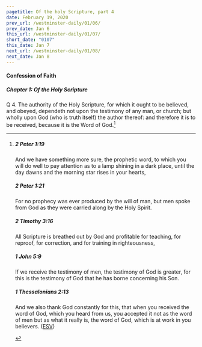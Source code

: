 ```yaml
---
pagetitle: Of the holy Scripture, part 4
date: February 19, 2020
prev_url: /westminster-daily/01/06/
prev_date: Jan 6
this_url: /westminster-daily/01/07/
short_date: "0107"
this_date: Jan 7
next_url: /westminster-daily/01/08/
next_date: Jan 8
---
```


#### Confession of Faith

##### Chapter 1: Of the Holy Scripture

<span class="q">Q 4.</span> The authority of the Holy Scripture, for which it ought to be believed, and obeyed, dependeth not upon the testimony of any man, or church; but wholly upon God (who is truth itself) the author thereof: and therefore it is to be received, because it is the Word of God.[^fnref:wcf1]

[^fnref:wcf1]: <div class="esv"><h5>2 Peter 1:19</h5> <div class="esv-text"><p id="p61001019.01-1">And we have something more sure, the prophetic word, to which you will do well to pay attention as to a lamp shining in a dark place, until the day dawns and the morning star rises in your hearts,</p> </div><h5>2 Peter 1:21</h5> <div class="esv-text"><p id="p61001021.01-2">For no prophecy was ever produced by the will of man, but men spoke from God as they were carried along by the Holy Spirit.</p> </div><h5>2 Timothy 3:16</h5> <div class="esv-text"><p id="p55003016.01-3">All Scripture is breathed out by God and profitable for teaching, for reproof, for correction, and for training in righteousness,</p> </div><h5>1 John 5:9</h5> <div class="esv-text"><p id="p62005009.01-4">If we receive the testimony of men, the testimony of God is greater, for this is the testimony of God that he has borne concerning his Son.</p> </div><h5>1 Thessalonians 2:13</h5> <div class="esv-text"><p id="p52002013.01-5">And we also thank God constantly for this, that when you received the word of God, which you heard from us, you accepted it not as the word of men but as what it really is, the word of God, which is at work in you believers.  (<a href="http://www.esv.org" class="copyright">ESV</a>)</p> </div> </div>

